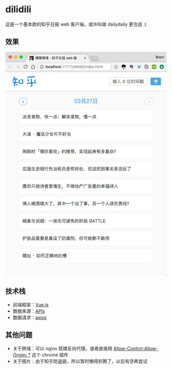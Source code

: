 # dilidili
这是一个基本款的知乎日报 web 客户端，或许叫做 dailydaily 更合适 :)

## 效果
![screenshot](./screenshot.jpg)

## 技术栈
- 前端框架：[Vue.js](https://github.com/vuejs/vue)
- 数据来源：[APIs](https://github.com/izzyleung/ZhihuDailyPurify/wiki/%E7%9F%A5%E4%B9%8E%E6%97%A5%E6%8A%A5-API-%E5%88%86%E6%9E%90)
- 数据请求：[axios](https://github.com/mzabriskie/axios)

## 其他问题
- 关于跨域：可以 nginx 搭建反向代理，或者直接用 [Allow-Control-Allow-Origin: *](https://chrome.google.com/webstore/detail/allow-control-allow-origi/nlfbmbojpeacfghkpbjhddihlkkiljbi) 这个 chrome 插件
- 关于图片：由于知乎防盗链，所以暂时懒得折腾了，以后有空再尝试